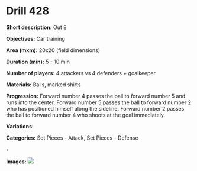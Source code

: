 # Drill 428

**Short description:**
Out 8

**Objectives:**
Car training

**Area (mxm):**
20x20 (field dimensions)

**Duration (min):**
5 - 10 min

**Number of players:**
4 attackers vs 4 defenders + goalkeeper

**Materials:**
Balls, marked shirts

**Progression:**
Forward number 4 passes the ball to forward number 5 and runs into the center. Forward number 5 passes the ball to forward number 2 who has positioned himself along the sideline. Forward number 2 passes the ball to forward number 4 who shoots at the goal immediately.

**Variations:**


**Categories:**
Set Pieces - Attack, Set Pieces - Defense

**:**


**Images:**
![](https://www.coachingfutsal.com/\images\44d1b2d7eb96233b5aab4140b4f80704fa2435d55f0399dfa7e5bfe3e786d84455fc0b8d3bd81110f8a089e96037932903ebcc9ce35ee311f40b4fbb05c67c0c4dfb352ba456f.jpg)

